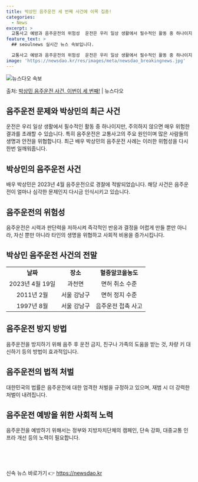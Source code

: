 ```yaml
---
title: 박상민 음주운전 세 번째 사건에 이목 집중!
categories:
  - News
excerpt: >
  교통사고 예방과 음주운전의 위험성  운전은 우리 일상 생활에서 필수적인 활동 중 하나이지만, 주의하지 않으면…
feature_text: >
  ## seoulnews 실시간 뉴스 속보입니다.

  교통사고 예방과 음주운전의 위험성  운전은 우리 일상 생활에서 필수적인 활동 중 하나이지만, 주의하지 않으면…
image: 'https://newsdao.kr/res/images/meta/newsdao_breakingnews.jpg'
---
```


![뉴스다오 속보](https://newsdao.kr/res/images/meta/newsdao_breakingnews.jpg)

<p>출처: <a href="https://newsdao.kr/4071" rel="dofollow">박상민 음주운전 사건, 이번이 세 번째!</a> | 뉴스다오</p>

<h2 data-ke-size="size26">음주운전 문제와 박상민의 최근 사건</h2>
<p data-ke-size="size16">운전은 우리 일상 생활에서 필수적인 활동 중 하나이지만, 주의하지 않으면 매우 위험한 결과를 초래할 수 있습니다. 특히 음주운전은 교통사고의 주요 원인이며 많은 사람들의 생명과 안전을 위협합니다. 최근 배우 박상민의 음주운전 사례는 이러한 위험성을 다시 한번 일깨워줍니다.</p>

<h2 data-ke-size="size26">박상민의 음주운전 사건</h2>
<p data-ke-size="size16">배우 박상민은 2023년 4월 음주운전으로 경찰에 적발되었습니다. 해당 사건은 음주운전이 얼마나 심각한 문제인지 다시금 인식시키고 있습니다.</p>

<h2 data-ke-size="size26">음주운전의 위험성</h2>
<p data-ke-size="size16">음주운전은 시력과 판단력을 저하시켜 즉각적인 반응과 결정을 어렵게 만들 뿐만 아니라, 자신 뿐만 아니라 타인의 생명을 위협하고 사회적 비용을 증가시킵니다.</p>

<h2 data-ke-size="size26">박상민 음주운전 사건의 전말</h2>
<table>
  <tr>
    <td style="text-align: center; height: 17px;"><b>날짜</b></td>
    <td style="text-align: center; height: 17px;"><b>장소</b></td>
    <td style="text-align: center; height: 17px;"><b>혈중알코올농도</b></td>
  </tr>
  <tr>
    <td style="text-align: center; height: 17px;">2023년 4월 19일</td>
    <td style="text-align: center; height: 17px;">과천면</td>
    <td style="text-align: center; height: 17px;">면허 취소 수준</td>
  </tr>
  <tr>
    <td style="text-align: center; height: 17px;">2011년 2월</td>
    <td style="text-align: center; height: 17px;">서울 강남구</td>
    <td style="text-align: center; height: 17px;">면허 정지 수준</td>
  </tr>
  <tr>
    <td style="text-align: center; height: 17px;">1997년 8월</td>
    <td style="text-align: center; height: 17px;">서울 강남구</td>
    <td style="text-align: center; height: 17px;">음주운전 접촉 사고</td>
  </tr>
</table>

<h2 data-ke-size="size26">음주운전 방지 방법</h2>
<p data-ke-size="size16">음주운전을 방지하기 위해 음주 후 운전 금지, 친구나 가족의 도움을 받는 것, 차량 키 대신하기 등의 방법이 효과적입니다.</p>

<h2 data-ke-size="size26">음주운전의 법적 처벌</h2>
<p data-ke-size="size16">대한민국의 법률은 음주운전에 대한 엄격한 처벌을 규정하고 있으며, 재범 시 더 강력한 처벌이 내려집니다.</p>

<h2 data-ke-size="size26">음주운전 예방을 위한 사회적 노력</h2>
<p data-ke-size="size16">음주운전을 예방하기 위해서는 정부와 지방자치단체의 캠페인, 단속 강화, 대중교통 인프라 개선 등의 노력이 필요합니다.</p>
<p data-ke-size="size16">&nbsp;</p>
<p data-ke-size="size16">&nbsp;</p> 

신속 뉴스 바로가기 👉 <a href="https://newsdao.kr" rel="dofollow">https://newsdao.kr</a>


